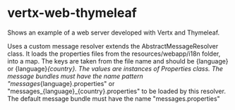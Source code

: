 # vertx-web-thymeleaf
Shows an example of a web server developed with Vertx and Thymeleaf.

Uses a custom message resolver extends the AbstractMessageResolver class.
It loads the properties files from the resources/webapp/i18n folder, into a map.
The keys are taken from the file name and should be {language} or {language}_{country}.
The values are instances of Properties class.
The message bundles must have the name pattern "messages_{language}.properties"
or "messages_{language}_{country}.properties" to be loaded by this resolver.
The default message bundle must have the name "messages.properties"

